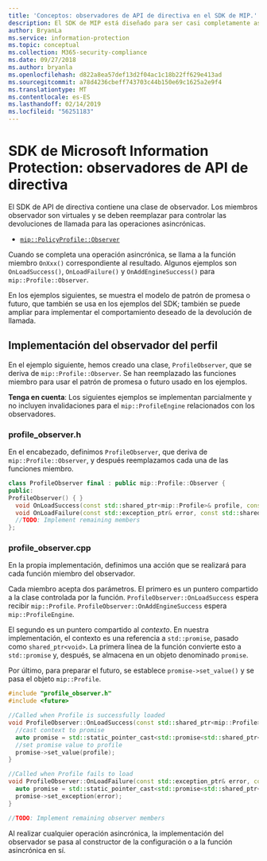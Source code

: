 ```yaml
---
title: 'Conceptos: observadores de API de directiva en el SDK de MIP.'
description: El SDK de MIP está diseñado para ser casi completamente asincrónico. Este artículo le ayudará a comprender cómo se implementan y se usan los observadores de API de directiva para el asincronismo.
author: BryanLa
ms.service: information-protection
ms.topic: conceptual
ms.collection: M365-security-compliance
ms.date: 09/27/2018
ms.author: bryanla
ms.openlocfilehash: d822a8ea57def13d2f04ac1c18b22ff629e413ad
ms.sourcegitcommit: a78d4236cbeff743703c44b150e69c1625a2e9f4
ms.translationtype: MT
ms.contentlocale: es-ES
ms.lasthandoff: 02/14/2019
ms.locfileid: "56251183"
---
```

# <a name="microsoft-information-protection-sdk---policy-api-observers"></a>SDK de Microsoft Information Protection: observadores de API de directiva

El SDK de API de directiva contiene una clase de observador. Los miembros observador son virtuales y se deben reemplazar para controlar las devoluciones de llamada para las operaciones asincrónicas.

- [`mip::PolicyProfile::Observer`](reference/class_mip_policyprofile_observer.md)

Cuando se completa una operación asincrónica, se llama a la función miembro `OnXxx()` correspondiente al resultado. Algunos ejemplos son `OnLoadSuccess()`, `OnLoadFailure()` y `OnAddEngineSuccess()` para `mip::Profile::Observer`.

En los ejemplos siguientes, se muestra el modelo de patrón de promesa o futuro, que también se usa en los ejemplos del SDK; también se puede ampliar para implementar el comportamiento deseado de la devolución de llamada. 

## <a name="profile-observer-implementation"></a>Implementación del observador del perfil

En el ejemplo siguiente, hemos creado una clase, `ProfileObserver`, que se deriva de `mip::Profile::Observer`. Se han reemplazado las funciones miembro para usar el patrón de promesa o futuro usado en los ejemplos.

**Tenga en cuenta**: Los siguientes ejemplos se implementan parcialmente y no incluyen invalidaciones para el `mip::ProfileEngine` relacionados con los observadores.

### <a name="profileobserverh"></a>profile_observer.h

En el encabezado, definimos `ProfileObserver`, que deriva de `mip::Profile::Observer`, y después reemplazamos cada una de las funciones miembro.

```cpp
class ProfileObserver final : public mip::Profile::Observer {
public:
ProfileObserver() { }
  void OnLoadSuccess(const std::shared_ptr<mip::Profile>& profile, const std::shared_ptr<void>& context) override;
  void OnLoadFailure(const std::exception_ptr& error, const std::shared_ptr<void>& context) override;
  //TODO: Implement remaining members
};
```

### <a name="profileobservercpp"></a>profile_observer.cpp

En la propia implementación, definimos una acción que se realizará para cada función miembro del observador.

Cada miembro acepta dos parámetros. El primero es un puntero compartido a la clase controlada por la función. `ProfileObserver::OnLoadSuccess` espera recibir `mip::Profile`. `ProfileObserver::OnAddEngineSuccess` espera `mip::ProfileEngine`.

El segundo es un puntero compartido al *contexto*. En nuestra implementación, el contexto es una referencia a `std::promise`, pasado como `shared_ptr<void>`. La primera línea de la función convierte esto a `std::promise` y, después, se almacena en un objeto denominado `promise`.

Por último, para preparar el futuro, se establece `promise->set_value()` y se pasa el objeto `mip::Profile`.

```cpp
#include "profile_observer.h"
#include <future>

//Called when Profile is successfully loaded
void ProfileObserver::OnLoadSuccess(const std::shared_ptr<mip::Profile>& profile, const std::shared_ptr<void>& context) {
  //cast context to promise
  auto promise = std::static_pointer_cast<std::promise<std::shared_ptr<mip::Profile>>>(context);
  //set promise value to profile
  promise->set_value(profile);
}

//Called when Profile fails to load
void ProfileObserver::OnLoadFailure(const std::exception_ptr& error, const std::shared_ptr<void>& context) {
  auto promise = std::static_pointer_cast<std::promise<std::shared_ptr<mip::Profile>>>(context);
  promise->set_exception(error);
}

//TODO: Implement remaining observer members
```

Al realizar cualquier operación asincrónica, la implementación del observador se pasa al constructor de la configuración o a la función asincrónica en sí. 

